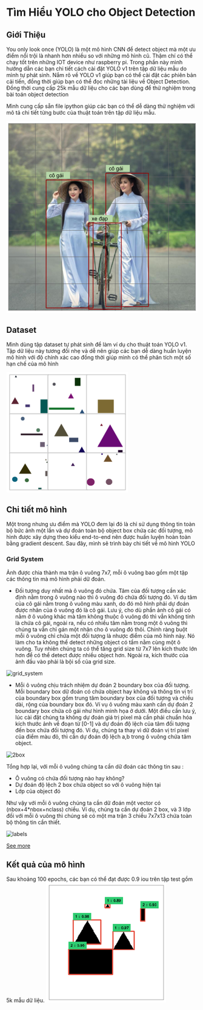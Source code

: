 # Tìm Hiểu YOLO cho Object Detection
## Giới Thiệu
You only look once (YOLO) là một mô hình CNN để detect object mà một ưu điểm nổi trội là nhanh hơn nhiều so với những mô hình cũ. Thậm chí có thể chạy tốt trên những IOT device như raspberry pi. Trong phần này mình hướng dẫn các bạn chi tiết cách cài đặt YOLO v1 trên tập dữ liệu mẫu do mình tự phát sinh. Nắm rõ về YOLO v1 giúp bạn có thể cài đặt các phiên bản cải tiến, đồng thời giúp bạn có thể đọc những tài liệu về Object Detection. Đồng thời cung cấp 25k mẫu dữ liệu cho các bạn dùng để thử nghiệm trong bài toán object detection

Mình cung cấp sẵn file ipython giúp các bạn có thể dễ dàng thử nghiệm với mô tả chi tiết từng bước của thuật toán trên tập dữ liệu mẫu.

![object detection example](/image/yolo_example.png)

## Dataset
Mình dùng tập dataset tự phát sinh để làm ví dụ cho thuật toán YOLO v1. Tập dữ liệu này tương đối nhẹ và dễ nên giúp các bạn dễ dàng huấn luyện mô hình với độ chính xác cao đồng thời giúp mình có thể phân tích một số hạn chế của mô hình

![dataset](/image/dataset.png)

## Chi tiết mô hình
Một trong nhưng ưu điểm mà YOLO đem lại đó là chỉ sử dụng thông tin toàn bộ bức ảnh một lần và dự đoán toàn bộ object box chứa các đối tượng, mô hình được xây dựng theo kiểu end-to-end nên được huấn luyện hoàn toàn bằng gradient descent. Sau đây, mình sẽ trình bày chi tiết về mô hình YOLO

### Grid System
Ảnh được chia thành ma trận ô vuông 7x7, mỗi ô vuông bao gồm một tập các thông tin mà mô hình phải dữ đoán.

* Đối tượng duy nhất mà ô vuông đó chứa. Tâm của đối tượng cần xác định nằm trong ô vuông nào thì ô vuông đó chứa đối tượng đó. Ví dụ tâm của cô gái nằm trong ô vuông màu xanh, do đó mô hình phải dự đoán được nhãn của ô vuông đó là cô gái. Lưu ý, cho dù phần ảnh cô gái có nằm ở ô vuông khác mà tâm không thuộc ô vuông đó thì vẫn không tính là chứa cô gái, ngoài ra, nếu có nhiều tâm nằm trong một ô vuông thì chúng ta vẫn chỉ gán một nhãn cho ô vuông đó thôi. Chính ràng buột mỗi ô vuông chỉ chứa một đối tượng là nhược điểm của mô hình này. Nó làm cho ta không thể detect những object có tầm nằm cùng một ô vuông. Tuy nhiên chúng ta có thể tăng grid size từ 7x7 lên kích thước lớn hơn để có thể detect được nhiều object hơn. Ngoài ra, kích thước của ảnh đầu vào phải là bội số của grid size.

![grid_system](https://pbcquoc.github.io/images/yolo_grid_system.png)

* Mỗi ô vuông chịu trách nhiệm dự đoán 2 boundary box của đối tượng. Mỗi boundary box dữ đoán có chứa object hay không và thông tin vị trí của boundary box gồm trung tâm boundary box của đối tượng và chiều dài, rộng của boundary box đó. Ví vụ ô vuông màu xanh cần dự đoán 2 boundary box chứa cô gái như hình minh họa ở dưới. Một điều cần lưu ý, lúc cài đặt chúng ta không dự đoán giá trị pixel mà cần phải chuẩn hóa kích thước ảnh về đoạn từ [0-1] và dự đoán độ lệch của tâm đối tượng đến box chứa đối tượng đó. Ví dụ, chúng ta thay vì dữ đoán vị trí pixel của điểm màu đỏ, thì cần dự đoán độ lệch a,b trong ô vuông chứa tâm object.

![2box](https://pbcquoc.github.io/images/yolo_2box.png)

Tổng hợp lại, với mỗi ô vuông chúng ta cần dữ đoán các thông tin sau :
* Ô vuông có chứa đối tượng nào hay không?
* Dự đoán độ lệch 2 box chứa object so với ô vuông hiện tại
* Lớp của object đó

Như vậy với mỗi ô vuông chúng ta cần dữ đoán một vector có (nbox+4*nbox+nclass) chiều. Ví dụ, chúng ta cần dự đoán 2 box, và 3 lớp đối với mỗi ô vuông thì chúng sẽ có một ma trận 3 chiều 7x7x13 chứa toàn bộ thông tin cần thiết.

![labels](https://pbcquoc.github.io/images/yolo_predict_vector.png)

[See more](https://pbcquoc.github.io/yolo/)

## Kết quả của mô hình
Sau khoảng 100 epochs, các bạn có thể đạt được 0.9 iou trên tập test gồm 5k mẫu dữ liệu. 
![dataset](/image/yolo_train_result.png)

